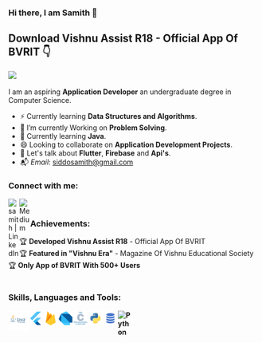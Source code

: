 ### Hi there, I am Samith 👋
<h2> Download Vishnu Assist R18 - Official App Of BVRIT  👇 </h2>
<a href="https://play.google.com/store/apps/details?id=sam.vishnu_syllabus"><img src="https://play.google.com/intl/en_us/badges/static/images/badges/en_badge_web_generic.png" width="200"></img></a>

I am an aspiring **Application Developer** an undergraduate degree in Computer Science.   
- ⚡ Currently learning **Data Structures and Algorithms**.
- 🎯 I’m currently Working on **Problem Solving**.
- 🌱 Currently learning **Java**.
- :smile: Looking to collaborate on **Application Development Projects**.
- 💬 Let's talk about **Flutter**, **Firebase** and **Api's**.
- :mailbox_with_mail:<i> Email</i>:  [siddosamith@gmail.com](mailto:siddosamith@gmail.com)
### Connect with me:

[<img align="left" alt="samith | LinkedIn" width="22px" src="https://cdn.jsdelivr.net/npm/simple-icons@v3/icons/linkedin.svg" />][linkedin]
[<img align="left" alt="Medium" width="22px" src="https://cdn.jsdelivr.net/npm/simple-icons@v3/icons/medium.svg" />][medium]

[linkedin]:https://www.linkedin.com/in/siddo-samith-5677281a9/
[medium]:https://siddosamith.medium.com/
<br>
### Achievements:
:trophy: <b>Developed Vishnu Assist R18</b> - Official App Of BVRIT<br>
:trophy: <b>Featured in "Vishnu Era"</b> - Magazine Of Vishnu Educational Society<br>
:trophy: <b>Only  App of BVRIT With 500+ Users</br>
<br>
### Skills, Languages and Tools:
<img align="left" alt="Python" width="40px" src="https://raw.githubusercontent.com/github/explore/80688e429a7d4ef2fca1e82350fe8e3517d3494d/topics/java/java.png" />
<img align="left" alt="Python" width="30px" src="https://raw.githubusercontent.com/github/explore/80688e429a7d4ef2fca1e82350fe8e3517d3494d/topics/flutter/flutter.png" />
<img align="left" alt="Python" width="30px" src="https://raw.githubusercontent.com/github/explore/80688e429a7d4ef2fca1e82350fe8e3517d3494d/topics/firebase/firebase.png" />
<img align="left" alt="Python" width="30px" src="https://raw.githubusercontent.com/github/explore/80688e429a7d4ef2fca1e82350fe8e3517d3494d/topics/dart/dart.png" />
<img align="left" alt="Python" width="30px" src="https://raw.githubusercontent.com/github/explore/80688e429a7d4ef2fca1e82350fe8e3517d3494d/topics/c/c.png" />
<img align="left" alt="Python" width="30px" src="https://raw.githubusercontent.com/github/explore/80688e429a7d4ef2fca1e82350fe8e3517d3494d/topics/python/python.png" />
<img align="left" alt="Python" width="30px" src="https://raw.githubusercontent.com/github/explore/80688e429a7d4ef2fca1e82350fe8e3517d3494d/topics/sql/sql.png" />
<img align="left" alt="Python" width="30px" src="https://raw.githubusercontent.com/github/explore/80688e429a7d4ef2fca1e82350fe8e3517d3494d/topics/ethicalhacking/ethicalhacking.png" />
<br>


